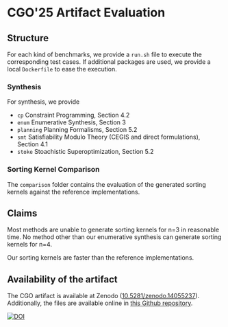 # CGO'25 Artifact Evaluation

## Structure

For each kind of benchmarks, we provide a `run.sh` file to execute 
the corresponding test cases. 
If additional packages are used, we provide a local `Dockerfile` 
to ease the execution.

### Synthesis

For synthesis, we provide
- `cp` Constraint Programming, Section 4.2
- `enum` Enumerative Synthesis, Section 3
- `planning` Planning Formalisms, Section 5.2
- `smt` Satisfiability Modulo Theory (CEGIS and direct formulations), Section 4.1
- `stoke` Stoachistic Superoptimization, Section 5.2

### Sorting Kernel Comparison

The `comparison` folder contains the evaluation of the generated sorting kernels
against the reference implementations.

## Claims

Most methods are unable to generate sorting kernels for n=3 in reasonable time.
No method other than our enumerative synthesis can generate sorting kernels for n=4.

Our sorting kernels are faster than the reference implementations.

## Availability of the artifact

The CGO artifact is available at Zenodo ([10.5281/zenodo.14055237](https://zenodo.org/records/14055237)). 
Additionally, the files are available online in [this Github repository](https://github.com/NeuralCoder3/cgo25_artifact).

[![DOI](https://zenodo.org/badge/DOI/10.5281/zenodo.14055237.svg)](https://doi.org/10.5281/zenodo.14055237)
